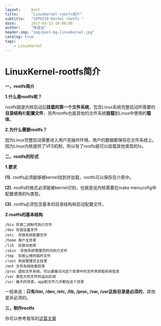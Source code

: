 ```yaml
---
layout:     post
title:      "LinuxKernel-rootfs简介"
subtitle:   "S5PV210 Kernel rootfs "
date:       2017-03-15 18:00:00
author:     "陈登龙"
header-img: "img/post-bg-linuxkernel.jpg"
catalog: true
tags:
    - LinuxKernel
---
```


# LinuxKernel-rootfs简介

**一，rootfs简介**

**1.什么是rootfs呢？**

rootfs就是内核启动后**挂载的第一个文件系统**，包含Linux系统完整启动所需要的**目录结构**和**配置文件**，另外rootfs也是其他的文件系统**挂载**到Linux中使用的**载体**。

**2.为什么需要rootfs？**

因为Linux完整启动需要进入用户态操作环境，用户的数据都保存在文件系统上。
因为Linux内核提供了VFS机制，所以有了rootfs就可以挂载其他类型的fs。

**二，rootfs的形式**

**1.要求**

**(1).** rootfs必须能够被kernel找到并加载，rootfs可以保存在介质中。

**(2).** rootfs的格式必须能被kernel识别，也就是说内核需要在make menucofig中配置使用的fs类型。

**(3).** rootfs必须包含基本的目录结构和启动配置文件。

**2.rootfs的基本结构**

``` nimrod
/bin 存放二进制可执行文件
/dev 存放设备文件
/etc  存放系统配置文件
/home 用户主目录
/lib  存放动态库
/sbin  存放系统管理员的可执行文件
/tmp  存放公用的临时文件
/root 系统管理员主目录
/mnt 文件系统挂载目录
/proc 虚拟文件系统，可以直接访问这个目录中的文件来获取系统信息
/var 某些大的文件的溢出区域
/usr 最大的目录，app和文件几乎都在这个目录
```
一般来说：**只有/bin, /dev, /etc, /lib, /proc, /var, /usr这些目录是必须的**，其他是非必须的。

**三，制作rootfs**

你可以参考我写的[这篇文章][1]


  [1]: http://blog.csdn.net/qq_22075977/article/details/54577018